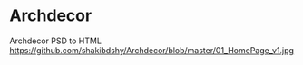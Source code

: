 # Archdecor
Archdecor PSD to HTML
https://github.com/shakibdshy/Archdecor/blob/master/01_HomePage_v1.jpg
